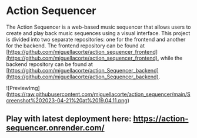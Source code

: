# Action Sequencer

The Action Sequencer is a web-based music sequencer that allows users to create and play back music sequences using a visual interface. This project is divided into two separate repositories: one for the frontend and another for the backend. The frontend repository can be found at [https://github.com/miguellacorte/action_sequencer_frontend](https://github.com/miguellacorte/action_sequencer_frontend), while the backend repository can be found at [https://github.com/miguellacorte/action_Sequencer_backend](https://github.com/miguellacorte/action_Sequencer_backend).

![PreviewImg] (https://raw.githubusercontent.com/miguellacorte/action_sequencer/main/Screenshot%202023-04-21%20at%2019.04.11.png)

## Play with latest deployment here: https://action-sequencer.onrender.com/
